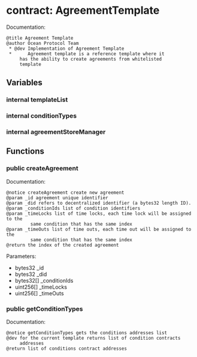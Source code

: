 
# contract: AgreementTemplate

Documentation:
```
@title Agreement Template
@author Ocean Protocol Team
 * @dev Implementation of Agreement Template
 *      Agreement template is a reference template where it
     has the ability to create agreements from whitelisted 
     template
```

## Variables

### internal templateList

### internal conditionTypes

### internal agreementStoreManager

## Functions

### public createAgreement

Documentation:

```
@notice createAgreement create new agreement
@param _id agreement unique identifier
@param _did refers to decentralized identifier (a bytes32 length ID).
@param _conditionIds list of condition identifiers
@param _timeLocks list of time locks, each time lock will be assigned to the 
         same condition that has the same index
@param _timeOuts list of time outs, each time out will be assigned to the 
         same condition that has the same index
@return the index of the created agreement
```
Parameters:
* bytes32 _id
* bytes32 _did
* bytes32[] _conditionIds
* uint256[] _timeLocks
* uint256[] _timeOuts

### public getConditionTypes

Documentation:

```
@notice getConditionTypes gets the conditions addresses list
@dev for the current template returns list of condition contracts 
     addresses
@return list of conditions contract addresses
```
